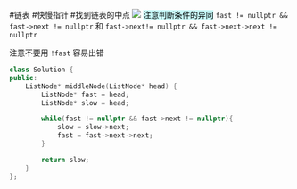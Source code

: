#链表 #快慢指针 #找到链表的中点 
![](FigureBed%20🌄/Pasted/Pasted%20image%2020220604212636.png)
<mark style="background: #ABF7F7A6;">注意判断条件的异同</mark> 
`fast != nullptr && fast->next != nullptr` 和 `fast->next!= nullptr && fast->next->next != nullptr`

注意不要用
`!fast` 容易出错

```cpp
class Solution {
public:
    ListNode* middleNode(ListNode* head) {
        ListNode* fast = head;
        ListNode* slow = head;

        while(fast != nullptr && fast->next != nullptr){
            slow = slow->next;
            fast = fast->next->next;
        }

        return slow;
    }
};
```